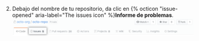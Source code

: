 2. Debajo del nombre de tu repositorio, da clic en {% octicon "issue-opened" aria-label="The issues icon" %}**Informe de problemas**. ![Pestaña de informe de problemas](/assets/images/help/repository/repo-tabs-issues.png)
